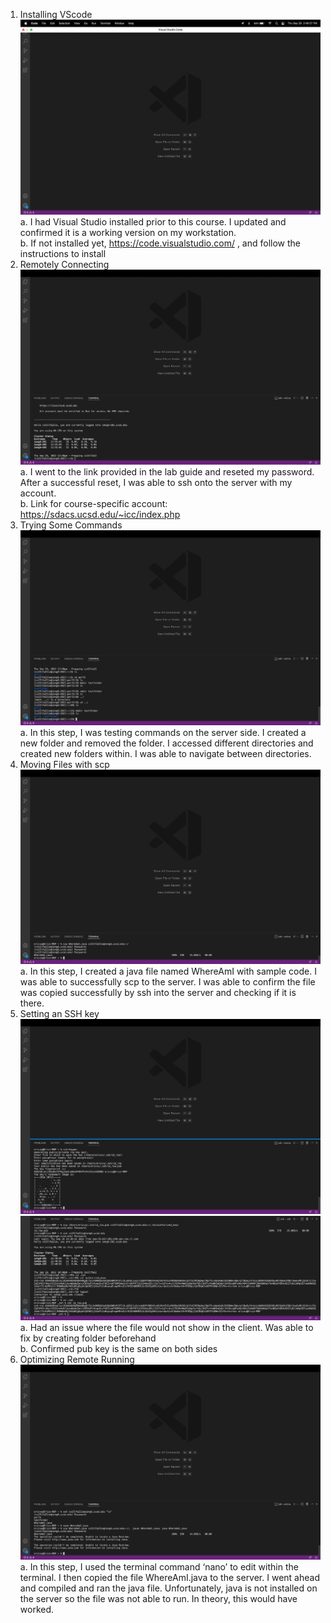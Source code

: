 1. Installing VScode 
![image1](https://github.com/air-wickvu/cse15l-lab-reports/blob/main/images/week-1-lab-report-image1.png) 
a. I had Visual Studio installed prior to this course. I updated and confirmed it is a working version on my workstation. <br />
b. If not installed yet, https://code.visualstudio.com/ , and follow the instructions to install 
2. Remotely Connecting
![image2](https://github.com/air-wickvu/cse15l-lab-reports/blob/main/images/week-1-lab-report-image2.png)
a. I went to the link provided in the lab guide and reseted my password. After a successful reset, I was able to ssh onto the server with my account. <br />
b. Link for course-specific account: https://sdacs.ucsd.edu/~icc/index.php
3. Trying Some Commands
![image3](https://github.com/air-wickvu/cse15l-lab-reports/blob/main/images/week-1-lab-report-image3.png)
a. In this step, I was testing commands on the server side. I created a new folder and removed the folder. I accessed different directories and created new folders within. I was able to navigate between directories. 
4. Moving Files with scp
![image4](https://github.com/air-wickvu/cse15l-lab-reports/blob/main/images/week-1-lab-report-image4.png)
a. In this step, I created a java file named WhereAmI with sample code. I was able to successfully scp to the server. I was able to confirm the file was copied successfully by ssh into the server and checking if it is there. 
5. Setting an SSH key 
![image5](https://github.com/air-wickvu/cse15l-lab-reports/blob/main/images/week-1-lab-report-image5.png)
![image6.2](https://github.com/air-wickvu/cse15l-lab-reports/blob/main/images/week-1-lab-report-image6.2.png)
a. Had an issue where the file would not show in the client. Was able to fix by creating folder beforehand <br />
b. Confirmed pub key is the same on both sides
6. Optimizing Remote Running
![image6](https://github.com/air-wickvu/cse15l-lab-reports/blob/main/images/week-1-lab-report-image6.png)
a. In this step, I used the terminal command ‘nano’ to edit within the terminal. I then copied the file WhereAmI.java to the server. I went ahead and compiled and ran the java file. Unfortunately, java is not installed on the server so the file was not able to run. In theory, this would have worked. 







